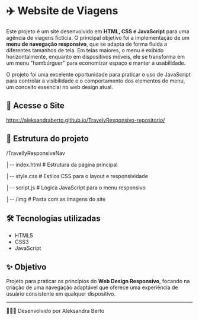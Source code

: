 # ✈️ Website de Viagens

Este projeto é um site desenvolvido em **HTML, CSS e JavaScript** para uma agência de viagens fictícia. O principal objetivo foi a implementação de um **menu de navegação responsivo**, que se adapta de forma fluida a diferentes tamanhos de tela. Em telas maiores, o menu é exibido horizontalmente, enquanto em dispositivos móveis, ele se transforma em um menu "hambúrguer" para economizar espaço e manter a usabilidade.

O projeto foi uma excelente oportunidade para praticar o uso de JavaScript para controlar a visibilidade e o comportamento dos elementos do menu, um conceito essencial no web design atual.

## 🚀 Acesse o Site
https://aleksandraberto.github.io/TravelyResponsivo-repositorio/

## 📂 Estrutura do projeto
/TravellyResponsiveNav

│-- index.html # Estrutura da página principal

│-- style.css # Estilos CSS para o layout e responsividade

│-- script.js # Lógica JavaScript para o menu responsivo

│-- /img # Pasta com as imagens do site

## 🛠️ Tecnologias utilizadas
- HTML5
- CSS3
- JavaScript

## ✨ Objetivo
Projeto para praticar os princípios do **Web Design Responsivo**, focando na criação de uma navegação adaptável que oferece uma experiência de usuário consistente em qualquer dispositivo.

---

👩🏽‍💻 Desenvolvido por Aleksandra Berto
